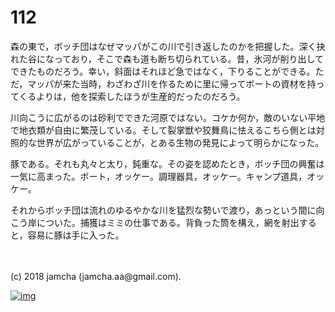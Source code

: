 # 112

森の東で，ボッチ団はなぜマッパがこの川で引き返したのかを把握した。深く抉れた谷になっており，そこで森も道も断ち切られている。昔，氷河が削り出してできたものだろう。幸い，斜面はそれほど急ではなく，下りることができる。ただ，マッパが来た当時，わざわざ川を作るために里に帰ってボートの資材を持ってくるよりは，他を探索したほうが生産的だったのだろう。  

川向こうに広がるのは砂利でできた河原ではない。コケか何か，敵のいない平地で地衣類が自由に繁茂している。そして裂掌獣や狡舞鳥に怯えるこちら側とは対照的な世界が広がっていることが，とある生物の発見によって明らかになった。  

豚である。それも丸々と太り，鈍重な。その姿を認めたとき，ボッチ団の興奮は一気に高まった。ボート，オッケー。調理器具，オッケー。キャンプ道具，オッケー。  

それからボッチ団は流れのゆるやかな川を猛烈な勢いで渡り，あっという間に向こう岸についた。捕獲はミミの仕事である。背負った筒を構え，網を射出すると，容易に豚は手に入った。  

<br>  
<br>  
(c) 2018 jamcha (jamcha.aa@gmail.com).  

[![img](http://i.creativecommons.org/l/by-nc-sa/4.0/88x31.png)](http://creativecommons.org/licenses/by-nc-sa/4.0/deed)